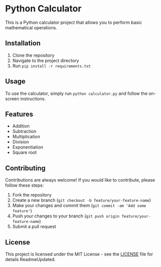 # Python Calculator

This is a Python calculator project that allows you to perform basic mathematical operations.

## Installation

1. Clone the repository
2. Navigate to the project directory
3. Run `pip install -r requirements.txt`

## Usage

To use the calculator, simply run `python calculator.py` and follow the on-screen instructions.

## Features

- Addition
- Subtraction
- Multiplication
- Division
- Exponentiation
- Square root

## Contributing

Contributions are always welcome! If you would like to contribute, please follow these steps:

1. Fork the repository
2. Create a new branch (`git checkout -b feature/your-feature-name`)
3. Make your changes and commit them (`git commit -am 'Add some feature'`)
4. Push your changes to your branch (`git push origin feature/your-feature-name`)
5. Submit a pull request

## License

This project is licensed under the MIT License - see the [LICENSE](LICENSE) file for details ReadmeUpdated.
